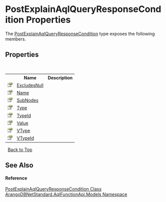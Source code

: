 # PostExplainAqlQueryResponseCondition Properties
 

The <a href="31f1e4e5-e968-d112-fb5f-a08fc04ad395">PostExplainAqlQueryResponseCondition</a> type exposes the following members.


## Properties
&nbsp;<table><tr><th></th><th>Name</th><th>Description</th></tr><tr><td>![Public property](media/pubproperty.gif "Public property")</td><td><a href="0313a219-dd0d-50a5-bd62-f59b8e6ec013">ExcludesNull</a></td><td /></tr><tr><td>![Public property](media/pubproperty.gif "Public property")</td><td><a href="e87228f8-d3bd-85d3-2fa7-6a691bcb4189">Name</a></td><td /></tr><tr><td>![Public property](media/pubproperty.gif "Public property")</td><td><a href="e041f17a-6d96-2231-33a7-5a3f3fbff1b9">SubNodes</a></td><td /></tr><tr><td>![Public property](media/pubproperty.gif "Public property")</td><td><a href="7b5b0baa-d700-9c41-6ba3-224764d06c31">Type</a></td><td /></tr><tr><td>![Public property](media/pubproperty.gif "Public property")</td><td><a href="cc30b09d-2985-2ba9-f516-fd0293d842e8">TypeId</a></td><td /></tr><tr><td>![Public property](media/pubproperty.gif "Public property")</td><td><a href="cd1b4263-54d8-5332-690e-c8a008ae46a0">Value</a></td><td /></tr><tr><td>![Public property](media/pubproperty.gif "Public property")</td><td><a href="2d88a856-838f-e842-bff9-d2785395cc1f">VType</a></td><td /></tr><tr><td>![Public property](media/pubproperty.gif "Public property")</td><td><a href="956af4cd-5d82-a691-2dc0-2d39bd280a48">VTypeId</a></td><td /></tr></table>&nbsp;
<a href="#postexplainaqlqueryresponsecondition-properties">Back to Top</a>

## See Also


#### Reference
<a href="31f1e4e5-e968-d112-fb5f-a08fc04ad395">PostExplainAqlQueryResponseCondition Class</a><br /><a href="e03acbe1-782e-533e-7ffe-cd51613ed54f">ArangoDBNetStandard.AqlFunctionApi.Models Namespace</a><br />